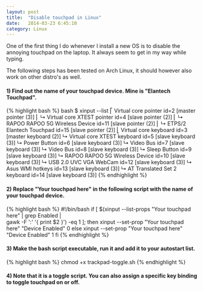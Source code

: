 ```yaml
---
layout: post
title:  "Disable touchpad in Linux"
date:   2014-03-23 6:45:10
category: Linux
---
```


One of the first thing I do whenever I install a new OS is to disable the annoying touchpad on the laptop. It always seem to get in my way while typing.

The following steps has been tested on Arch Linux, it should however also work on other distro's as well.

#### 1) Find out the name of your touchpad device. Mine is "Elantech Touchpad".

{% highlight bash %}
bash $ xinput --list
⎡ Virtual core pointer id=2 [master pointer (3)]
⎜ ↳ Virtual core XTEST pointer id=4 [slave pointer (2)]
⎜ ↳ RAPOO RAPOO 5G Wireless Device id=11 [slave pointer (2)]
⎜ ↳ ETPS/2 Elantech Touchpad id=15 [slave pointer (2)]
⎣ Virtual core keyboard id=3 [master keyboard (2)]
↳ Virtual core XTEST keyboard id=5 [slave keyboard (3)]
↳ Power Button id=6 [slave keyboard (3)]
↳ Video Bus id=7 [slave keyboard (3)]
↳ Video Bus id=8 [slave keyboard (3)]
↳ Sleep Button id=9 [slave keyboard (3)]
↳ RAPOO RAPOO 5G Wireless Device id=10 [slave keyboard (3)]
↳ USB 2.0 UVC VGA WebCam id=12 [slave keyboard (3)]
↳ Asus WMI hotkeys id=13 [slave keyboard (3)]
↳ AT Translated Set 2 keyboard id=14 [slave keyboard (3)]
{% endhighlight %}

#### 2) Replace "Your touchpad here" in the following script with the name of your touchpad device.

{% highlight bash %}
#!/bin/bash
if [ $(xinput --list-props "Your touchpad here" | grep Enabled | \
	gawk -F ':' '{ print $2 }') -eq 1 ]; then
xinput --set-prop "Your touchpad here" "Device Enabled" 0
else
xinput --set-prop "Your touchpad here" "Device Enabled" 1
fi
{% endhighlight %}

#### 3) Make the bash script executable, run it and add it to your autostart list.
{% highlight bash %}
chmod +x trackpad-toggle.sh
{% endhighlight %}

#### 4) Note that it is a toggle script. You can also assign a specific key binding to toggle touchpad on or off.
